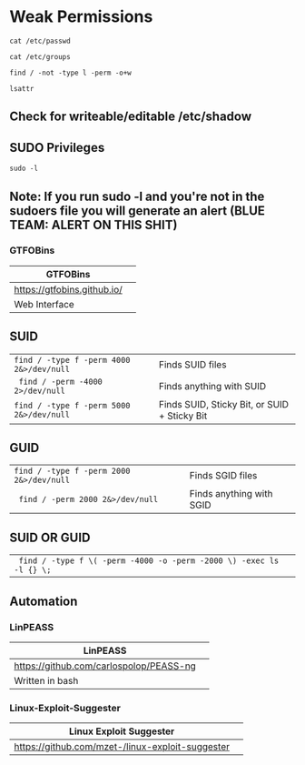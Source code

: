 # Weak Permissions


``` cat /etc/passwd ```

``` cat /etc/groups ```

``` find / -not -type l -perm -o+w ```

``` lsattr ```

## Check for writeable/editable /etc/shadow

## SUDO Privileges

``` sudo -l ```

## Note: If you run sudo -l and you're not in the sudoers file you will generate an alert (BLUE TEAM: ALERT ON THIS SHIT)

### GTFOBins

|GTFOBins||
|--- |--- |
| https://gtfobins.github.io/||
|Web Interface||

## SUID

|||
|--- |--- |
|``` find / -type f -perm 4000 2&>/dev/null ```| Finds SUID files|
|``` find / -perm -4000 2>/dev/null```|Finds anything with SUID|
|``` find / -type f -perm 5000 2&>/dev/null ```| Finds SUID, Sticky Bit, or SUID + Sticky Bit|



## GUID
|||
|--- |--- |
|``` find / -type f -perm 2000 2&>/dev/null ```|Finds SGID files|
|``` find / -perm 2000 2&>/dev/null```|Finds anything with SGID|

## SUID OR GUID

|||
|--- |--- |
|``` find / -type f \( -perm -4000 -o -perm -2000 \) -exec ls -l {} \;```||

## Automation

### LinPEASS

|LinPEASS||
|-- |-- |
|https://github.com/carlospolop/PEASS-ng||
|Written in bash||

### Linux-Exploit-Suggester

|Linux Exploit Suggester||
|--- |--- |
|https://github.com/mzet-/linux-exploit-suggester||
